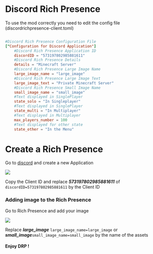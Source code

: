 # Discord Rich Presence

To use the mod correctly you need to edit the config file (discordrichpresence-client.toml)

```TOML

#Discord Rich Presence Configuration File
["Configuration for Discord Application"]
	#Discord Rich Presence Application ID
	discordID = "573197802985881611"
	#Discord Rich Presence Details
	details = "Minecraft Server"
	#Discord Rich Presence Large Image Name
	large_image_name = "large_image"
	#Discord Rich Presence Large Image Text
	large_image_text = "Private Minecraft Server"
	#Discord Rich Presence Small Image Name
	small_image_name = "small_image"
	#Text displayed in SinglePlayer
	state_solo = "In Singleplayer"
	#Text displayed in SinglePlayer
	state_multi = "In Multiplayer"
	#Text displayed in Multiplayer
	max_players_number = 100
	#Text displayed for other state
	state_other = "In the Menu"

```

# Create a Rich Presence

Go to [discord](https://discordapp.com/developers/applications) and create a new Application

<img src="https://cdn.discordapp.com/attachments/625261173226471433/625261521961746432/general_infomations.png"/>

Copy the Client ID and replace ***573197802985881611*** of ```discordID=573197802985881611``` by the Client ID

### Adding image to the Rich Presence

Go to Rich Presence and add your image

<img src="https://cdn.discordapp.com/attachments/625261173226471433/625263927713988617/art_assets.png"/>

Replace ***large_image*** ```large_image_name=large_image``` or ***small_image***```small_image_name=small_image``` by the name of the assets

#### Enjoy DRP !
